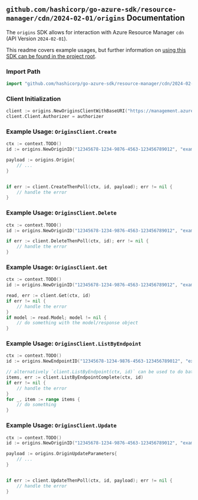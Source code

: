 
## `github.com/hashicorp/go-azure-sdk/resource-manager/cdn/2024-02-01/origins` Documentation

The `origins` SDK allows for interaction with Azure Resource Manager `cdn` (API Version `2024-02-01`).

This readme covers example usages, but further information on [using this SDK can be found in the project root](https://github.com/hashicorp/go-azure-sdk/tree/main/docs).

### Import Path

```go
import "github.com/hashicorp/go-azure-sdk/resource-manager/cdn/2024-02-01/origins"
```


### Client Initialization

```go
client := origins.NewOriginsClientWithBaseURI("https://management.azure.com")
client.Client.Authorizer = authorizer
```


### Example Usage: `OriginsClient.Create`

```go
ctx := context.TODO()
id := origins.NewOriginID("12345678-1234-9876-4563-123456789012", "example-resource-group", "profileValue", "endpointValue", "originValue")

payload := origins.Origin{
	// ...
}


if err := client.CreateThenPoll(ctx, id, payload); err != nil {
	// handle the error
}
```


### Example Usage: `OriginsClient.Delete`

```go
ctx := context.TODO()
id := origins.NewOriginID("12345678-1234-9876-4563-123456789012", "example-resource-group", "profileValue", "endpointValue", "originValue")

if err := client.DeleteThenPoll(ctx, id); err != nil {
	// handle the error
}
```


### Example Usage: `OriginsClient.Get`

```go
ctx := context.TODO()
id := origins.NewOriginID("12345678-1234-9876-4563-123456789012", "example-resource-group", "profileValue", "endpointValue", "originValue")

read, err := client.Get(ctx, id)
if err != nil {
	// handle the error
}
if model := read.Model; model != nil {
	// do something with the model/response object
}
```


### Example Usage: `OriginsClient.ListByEndpoint`

```go
ctx := context.TODO()
id := origins.NewEndpointID("12345678-1234-9876-4563-123456789012", "example-resource-group", "profileValue", "endpointValue")

// alternatively `client.ListByEndpoint(ctx, id)` can be used to do batched pagination
items, err := client.ListByEndpointComplete(ctx, id)
if err != nil {
	// handle the error
}
for _, item := range items {
	// do something
}
```


### Example Usage: `OriginsClient.Update`

```go
ctx := context.TODO()
id := origins.NewOriginID("12345678-1234-9876-4563-123456789012", "example-resource-group", "profileValue", "endpointValue", "originValue")

payload := origins.OriginUpdateParameters{
	// ...
}


if err := client.UpdateThenPoll(ctx, id, payload); err != nil {
	// handle the error
}
```
